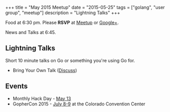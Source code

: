 +++
title = "May 2015 Meetup"
date = "2015-05-25"
tags = ["golang", "user group", "meetup"]
description = "Lightning Talks"
+++

Food at 6:30 pm. Please **RSVP** at [Meetup](http://www.meetup.com/startupedmonton/events/qfwsfhythbhc/) or [Google+](https://plus.google.com/events/cojrq2q988n3h4lle2fhl3naj4s?authkey=CM3pxoS3lOPDJw).

News and Talks at 6:45.

## Lightning Talks

Short 10 minute talks on Go or something you're using Go for.

* Bring Your Own Talk ([Discuss](https://github.com/edmontongo/presentations/issues/23))

## Events

* Monthly Hack Day - [May 13](http://www.meetup.com/startupedmonton/events/221890326/)
* GopherCon 2015 - [July 8-9](http://www.gophercon.com/) at the Colorado Convention Center
